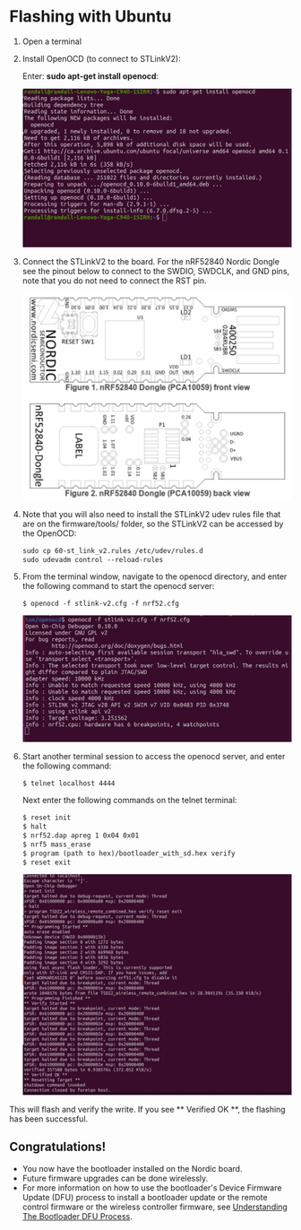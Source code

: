 # Flashing with Ubuntu
1.    Open a terminal
2. Install OpenOCD (to connect to STLinkV2):
   
   Enter: __sudo apt-get install openocd__:

   ![](./openocd.png)
 
3. Connect the STLinkV2 to the board. For the  nRF52840 Nordic Dongle see the pinout below to connect to the SWDIO, SWDCLK, and GND pins, note that you do not need to connect the RST pin.
   
   ![](./nordic_pinout.png)

4. Note that you will also need to install the STLinkV2 udev rules file that are on the firmware/tools/ folder, so the STLinkV2 can be accessed by the OpenOCD:
    ```
    sudo cp 60-st_link_v2.rules /etc/udev/rules.d
    sudo udevadm control --reload-rules
    ```

5. From the terminal window, navigate to the openocd directory, and enter the following command to start the openocd server:
   
    ```
    $ openocd -f stlink-v2.cfg -f nrf52.cfg
    ```  
    ![](openocd1.png)

6. Start another terminal session to access the openocd server, and enter the following command:
    ```
    $ telnet localhost 4444
    ```
    Next enter the following commands on the telnet terminal:

    ```
    $ reset init
    $ halt
    $ nrf52.dap apreg 1 0x04 0x01
    $ nrf5 mass_erase
    $ program (path to hex)/bootloader_with_sd.hex verify
    $ reset exit 
    ``` 

    ![](openocd2.png)

This will flash and verify the write.
If you see ** Verified OK **, the flashing has been successful.

Congratulations!
-------
* You now have the bootloader installed on the Nordic board.
* Future firmware upgrades can be done wirelessly.
* For more information on how to use the bootloader's Device Firmware Update (DFU) process to install a bootloader update or the remote control firmware or the wireless controller firmware, see [Understanding The Bootloader DFU Process](./dfu.md).
